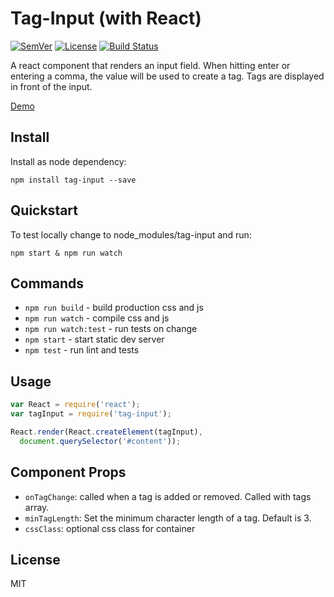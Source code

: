 # Tag-Input (with React)

[![SemVer]](http://semver.org)
[![License]](https://github.com/tjunghans/tag-input/blob/master/LICENCE)
[![Build Status](https://travis-ci.org/tjunghans/tag-input.svg?branch=master)](https://travis-ci.org/tjunghans/tag-input)

A react component that renders an input field. When hitting enter or entering a comma, the value will be used to create a tag. Tags are displayed in front of the input.

[Demo](http://tangiblej.neocities.org/tag-input-example.html)


## Install

Install as node dependency:

```
npm install tag-input --save
```


## Quickstart

To test locally change to node_modules/tag-input and run:

```
npm start & npm run watch
```


## Commands

- `npm run build` - build production css and js
- `npm run watch` - compile css and js
- `npm run watch:test` - run tests on change
- `npm start` - start static dev server
- `npm test` - run lint and tests


## Usage

```javascript
var React = require('react');
var tagInput = require('tag-input');

React.render(React.createElement(tagInput),
  document.querySelector('#content'));
```


## Component Props

- `onTagChange`: called when a tag is added or removed. Called with tags array.
- `minTagLength`: Set the minimum character length of a tag. Default is 3.
- `cssClass`: optional css class for container


## License

MIT

[SemVer]: http://img.shields.io/:semver-%E2%9C%93-brightgreen.svg
[License]: http://img.shields.io/npm/l/mochify.svg



